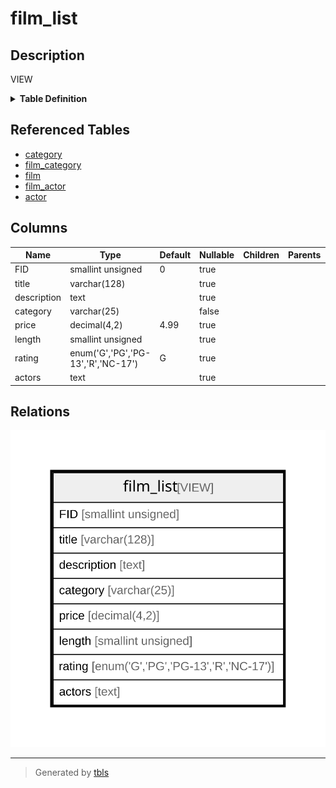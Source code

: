 # film_list

## Description

VIEW

<details>
<summary><strong>Table Definition</strong></summary>

```sql
CREATE VIEW film_list AS (select `sakila`.`film`.`film_id` AS `FID`,`sakila`.`film`.`title` AS `title`,`sakila`.`film`.`description` AS `description`,`sakila`.`category`.`name` AS `category`,`sakila`.`film`.`rental_rate` AS `price`,`sakila`.`film`.`length` AS `length`,`sakila`.`film`.`rating` AS `rating`,group_concat(concat(`sakila`.`actor`.`first_name`,' ',`sakila`.`actor`.`last_name`) separator ', ') AS `actors` from ((((`sakila`.`category` left join `sakila`.`film_category` on((`sakila`.`category`.`category_id` = `sakila`.`film_category`.`category_id`))) left join `sakila`.`film` on((`sakila`.`film_category`.`film_id` = `sakila`.`film`.`film_id`))) join `sakila`.`film_actor` on((`sakila`.`film`.`film_id` = `sakila`.`film_actor`.`film_id`))) join `sakila`.`actor` on((`sakila`.`film_actor`.`actor_id` = `sakila`.`actor`.`actor_id`))) group by `sakila`.`film`.`film_id`,`sakila`.`category`.`name`)
```

</details>

## Referenced Tables

- [category](category.md)
- [film_category](film_category.md)
- [film](film.md)
- [film_actor](film_actor.md)
- [actor](actor.md)

## Columns

| Name | Type | Default | Nullable | Children | Parents | Comment |
| ---- | ---- | ------- | -------- | -------- | ------- | ------- |
| FID | smallint unsigned | 0 | true |  |  |  |
| title | varchar(128) |  | true |  |  |  |
| description | text |  | true |  |  |  |
| category | varchar(25) |  | false |  |  |  |
| price | decimal(4,2) | 4.99 | true |  |  |  |
| length | smallint unsigned |  | true |  |  |  |
| rating | enum('G','PG','PG-13','R','NC-17') | G | true |  |  |  |
| actors | text |  | true |  |  |  |

## Relations

![er](film_list.svg)

---

> Generated by [tbls](https://github.com/k1LoW/tbls)

